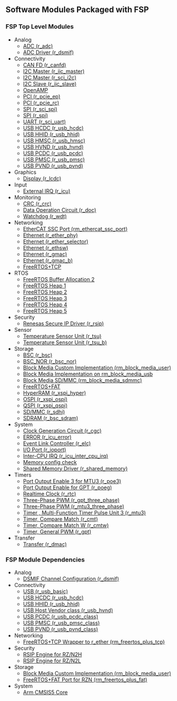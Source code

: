 ## Software Modules Packaged with FSP

### FSP Top Level Modules
  * Analog
    * [ADC (r_adc)](https://renesas.github.io/rzn-fsp/group___a_d_c.html)
    * [ADC Driver (r_dsmif)](https://renesas.github.io/rzn-fsp/group___d_s_m_i_f.html)
  * Connectivity
    * [CAN FD (r_canfd)](https://renesas.github.io/rzn-fsp/group___c_a_n_f_d.html)
    * [I2C Master (r_iic_master)](https://renesas.github.io/rzn-fsp/group___i_i_c___m_a_s_t_e_r.html)
    * [I2C Master (r_sci_i2c)](https://renesas.github.io/rzn-fsp/group___s_c_i___i2_c.html)
    * [I2C Slave (r_iic_slave)](https://renesas.github.io/rzn-fsp/group___i_i_c___s_l_a_v_e.html)
    * [OpenAMP](https://github.com/OpenAMP)
    * [PCI (r_pcie_ep)](https://renesas.github.io/rzn-fsp/group___p_c_i_e___e_p.html)
    * [PCI (r_pcie_rc)](https://renesas.github.io/rzn-fsp/group___p_c_i_e___r_c.html)
    * [SPI (r_sci_spi)](https://renesas.github.io/rzn-fsp/group___s_c_i___s_p_i.html)
    * [SPI (r_spi)](https://renesas.github.io/rzn-fsp/group___s_p_i.html)
    * [UART (r_sci_uart)](https://renesas.github.io/rzn-fsp/group___s_c_i___u_a_r_t.html)
    * [USB HCDC (r_usb_hcdc)](https://renesas.github.io/rzn-fsp/group___u_s_b___h_c_d_c.html)
    * [USB HHID (r_usb_hhid)](https://renesas.github.io/rzn-fsp/group___u_s_b___h_h_i_d.html)
    * [USB HMSC (r_usb_hmsc)](https://renesas.github.io/rzn-fsp/group___u_s_b___h_m_s_c.html)
    * [USB HVND (r_usb_hvnd)](https://renesas.github.io/rzn-fsp/group___u_s_b___h_v_n_d.html)
    * [USB PCDC (r_usb_pcdc)](https://renesas.github.io/rzn-fsp/group___u_s_b___p_c_d_c.html)
    * [USB PMSC (r_usb_pmsc)](https://renesas.github.io/rzn-fsp/group___u_s_b___p_m_s_c.html)
    * [USB PVND (r_usb_pvnd)](https://renesas.github.io/rzn-fsp/group___u_s_b___p_v_n_d.html)
  * Graphics
    * [Display (r_lcdc)](https://renesas.github.io/rzn-fsp/group___l_c_d_c.html)
  * Input
    * [External IRQ (r_icu)](https://renesas.github.io/rzn-fsp/group___i_c_u.html)
  * Monitoring
    * [CRC (r_crc)](https://renesas.github.io/rzn-fsp/group___c_r_c.html)
    * [Data Operation Circuit (r_doc)](https://renesas.github.io/rzn-fsp/group___d_o_c.html)
    * [Watchdog (r_wdt)](https://renesas.github.io/rzn-fsp/group___w_d_t.html)
  * Networking
    * [EtherCAT SSC Port (rm_ethercat_ssc_port)](https://renesas.github.io/rzn-fsp/group___r_m___e_t_h_e_r_c_a_t___s_s_c___p_o_r_t.html)
    * [Ethernet (r_ether_phy)](https://renesas.github.io/rzn-fsp/group___e_t_h_e_r___p_h_y.html)
    * [Ethernet (r_ether_selector)](https://renesas.github.io/rzn-fsp/group___e_t_h_e_r___s_e_l_e_c_t_o_r.html)
    * [Ethernet (r_ethsw)](https://renesas.github.io/rzn-fsp/group___e_t_h_e_r___s_w_i_t_c_h.html)
    * [Ethernet (r_gmac)](https://renesas.github.io/rzn-fsp/group___e_t_h_e_r.html)
    * [Ethernet (r_gmac_b)](https://renesas.github.io/rzn-fsp/group___e_t_h_e_r___b.html)
    * [FreeRTOS+TCP](https://www.freertos.org/FreeRTOS-Plus/FreeRTOS_Plus_TCP/TCP_IP_Configuration.html)
  * RTOS
    * [FreeRTOS Buffer Allocation 2](https://www.freertos.org/Documentation/03-Libraries/02-FreeRTOS-plus/02-FreeRTOS-plus-TCP/05-Buffer-management)
    * [FreeRTOS Heap 1](https://www.freertos.org/a00111.html#heap_1)
    * [FreeRTOS Heap 2](https://www.freertos.org/a00111.html#heap_2)
    * [FreeRTOS Heap 3](https://www.freertos.org/a00111.html#heap_3)
    * [FreeRTOS Heap 4](https://www.freertos.org/a00111.html#heap_4)
    * [FreeRTOS Heap 5](https://www.freertos.org/a00111.html#heap_5)
  * Security
    * [Renesas Secure IP Driver (r_rsip)](https://renesas.github.io/rzn-fsp/group___r_s_i_p___p_r_o_t_e_c_t_e_d.html)
  * Sensor
    * [Temperature Sensor Unit (r_tsu)](https://renesas.github.io/rzn-fsp/group___t_s_u.html)
    * [Temperature Sensor Unit (r_tsu_b)](https://renesas.github.io/rzn-fsp/group___t_s_u___b.html)
  * Storage
    * [BSC (r_bsc)](https://renesas.github.io/rzn-fsp/group___b_s_c.html)
    * [BSC_NOR (r_bsc_nor)](https://renesas.github.io/rzn-fsp/group___b_s_c___n_o_r.html)
    * [Block Media Custom Implementation (rm_block_media_user)](https://renesas.github.io/rzn-fsp/group___r_m___b_l_o_c_k___m_e_d_i_a___u_s_e_r.html)
    * [Block Media Implementation on rm_block_media_usb](https://renesas.github.io/rzn-fsp/group___r_m___b_l_o_c_k___m_e_d_i_a___u_s_b.html)
    * [Block Media SD/MMC (rm_block_media_sdmmc)](https://renesas.github.io/rzn-fsp/group___r_m___b_l_o_c_k___m_e_d_i_a___s_d_m_m_c.html)
    * [FreeRTOS+FAT](https://www.freertos.org/FreeRTOS-Plus/FreeRTOS_Plus_FAT/index.html)
    * [HyperRAM (r_xspi_hyper)](https://renesas.github.io/rzn-fsp/group___x_s_p_i___h_y_p_e_r.html)
    * [OSPI (r_xspi_ospi)](https://renesas.github.io/rzn-fsp/group___x_s_p_i___o_s_p_i.html)
    * [QSPI (r_xspi_qspi)](https://renesas.github.io/rzn-fsp/group___x_s_p_i___q_s_p_i.html)
    * [SD/MMC (r_sdhi)](https://renesas.github.io/rzn-fsp/group___s_d_h_i.html)
    * [SDRAM (r_bsc_sdram)](https://renesas.github.io/rzn-fsp/group___b_s_c___s_d_r_a_m.html)
  * System
    * [Clock Generation Circuit (r_cgc)](https://renesas.github.io/rzn-fsp/group___c_g_c.html)
    * [ERROR (r_icu_error)](https://renesas.github.io/rzn-fsp/group___i_c_u___e_r_r_o_r.html)
    * [Event Link Controller (r_elc)](https://renesas.github.io/rzn-fsp/group___e_l_c.html)
    * [I/O Port (r_ioport)](https://renesas.github.io/rzn-fsp/group___i_o_p_o_r_t.html)
    * [Inter-CPU IRQ (r_icu_inter_cpu_irq)](https://renesas.github.io/rzn-fsp/group___i_c_u___i_n_t_e_r___c_p_u___i_r_q.html)
    * [Memory config check](https://renesas.github.io/rzn-fsp/group___r_e_n_e_s_a_s___c_o_m_m_o_n.html)
    * [Shared Memory Driver (r_shared_memory)](https://renesas.github.io/rzn-fsp/group___s_h_a_r_e_d___m_e_m_o_r_y.html)
  * Timers
    * [Port Output Enable 3 for MTU3 (r_poe3)](https://renesas.github.io/rzn-fsp/group___p_o_e3.html)
    * [Port Output Enable for GPT (r_poeg)](https://renesas.github.io/rzn-fsp/group___p_o_e_g.html)
    * [Realtime Clock (r_rtc)](https://renesas.github.io/rzn-fsp/group___r_t_c.html)
    * [Three-Phase PWM (r_gpt_three_phase)](https://renesas.github.io/rzn-fsp/group___g_p_t___t_h_r_e_e___p_h_a_s_e.html)
    * [Three-Phase PWM (r_mtu3_three_phase)](https://renesas.github.io/rzn-fsp/group___m_t_u3___t_h_r_e_e___p_h_a_s_e.html)
    * [Timer , Multi-Function Timer Pulse Unit 3 (r_mtu3)](https://renesas.github.io/rzn-fsp/group___m_t_u3.html)
    * [Timer, Compare Match (r_cmt)](https://renesas.github.io/rzn-fsp/group___c_m_t.html)
    * [Timer, Compare Match W (r_cmtw)](https://renesas.github.io/rzn-fsp/group___c_m_t_w.html)
    * [Timer, General PWM (r_gpt)](https://renesas.github.io/rzn-fsp/group___g_p_t.html)
  * Transfer
    * [Transfer (r_dmac)](https://renesas.github.io/rzn-fsp/group___d_m_a_c.html)


### FSP Module Dependencies
  * Analog
    * [DSMIF Channel Configuration (r_dsmif)](https://renesas.github.io/rzn-fsp/group___d_s_m_i_f.html)
  * Connectivity
    * [USB (r_usb_basic)](https://renesas.github.io/rzn-fsp/group___u_s_b.html)
    * [USB HCDC (r_usb_hcdc)](https://renesas.github.io/rzn-fsp/group___u_s_b___h_c_d_c.html)
    * [USB HHID (r_usb_hhid)](https://renesas.github.io/rzn-fsp/group___u_s_b___h_h_i_d.html)
    * [USB Host Vendor class (r_usb_hvnd)](https://renesas.github.io/rzn-fsp/group___u_s_b___h_v_n_d.html)
    * [USB PCDC (r_usb_pcdc_class)](https://renesas.github.io/rzn-fsp/group___u_s_b___p_c_d_c.html)
    * [USB PMSC (r_usb_pmsc_class)](https://renesas.github.io/rzn-fsp/group___u_s_b___p_m_s_c.html)
    * [USB PVND (r_usb_pvnd_class)](https://renesas.github.io/rzn-fsp/group___u_s_b___p_v_n_d.html)
  * Networking
    * [FreeRTOS+TCP Wrapper to r_ether (rm_freertos_plus_tcp)](https://renesas.github.io/rzn-fsp/group___f_r_e_e_r_t_o_s___p_l_u_s___t_c_p.html)
  * Security
    * [RSIP Engine for RZ/N2H](https://renesas.github.io/rzn-fsp/group___r_s_i_p___p_r_o_t_e_c_t_e_d.html)
    * [RSIP Engine for RZ/N2L](https://renesas.github.io/rzn-fsp/group___r_s_i_p___p_r_o_t_e_c_t_e_d.html)
  * Storage
    * [Block Media Custom Implementation (rm_block_media_user)](https://renesas.github.io/rzn-fsp/group___r_m___b_l_o_c_k___m_e_d_i_a___u_s_e_r.html)
    * [FreeRTOS+FAT Port for RZN (rm_freertos_plus_fat)](https://www.freertos.org/FreeRTOS-Plus/FreeRTOS_Plus_FAT/index.html)
  * System
    * [Arm CMSIS5 Core](https://renesas.github.io/rzn-fsp/)
